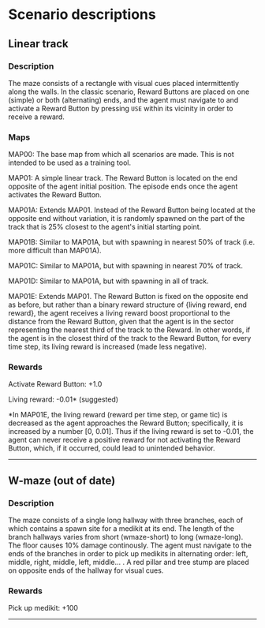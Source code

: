# Scenario descriptions
## Linear track
### Description
The maze consists of a rectangle with visual cues placed intermittently along the walls. In the classic scenario, Reward Buttons are placed on one (simple) or both (alternating) ends, and the agent must navigate to and activate a Reward Button by pressing `USE` within its vicinity in order to receive a reward.

### Maps
MAP00: The base map from which all scenarios are made. This is not intended to be used as a training tool.

MAP01: A simple linear track. The Reward Button is located on the end opposite of the agent initial position. The episode ends once the agent activates the Reward Button.

MAP01A: Extends MAP01. Instead of the Reward Button being located at the opposite end without variation, it is randomly spawned on the part of the track that is 25% closest to the agent's initial starting point.

MAP01B: Similar to MAP01A, but with spawning in nearest 50% of track (i.e. more difficult than MAP01A).

MAP01C: Similar to MAP01A, but with spawning in nearest 70% of track.

MAP01D: Similar to MAP01A, but with spawning in all of track.

MAP01E: Extends MAP01. The Reward Button is fixed on the opposite end as before, but rather than a binary reward structure of {living reward, end reward}, the agent receives a living reward boost proportional to the distance from the Reward Button, given that the agent is in the sector representing the nearest third of the track to the Reward. In other words, if the agent is in the closest third of the track to the Reward Button, for every time step, its living reward is increased (made less negative).

### Rewards
Activate Reward Button: +1.0

Living reward: -0.01* (suggested)

*In MAP01E, the living reward (reward per time step, or game tic) is decreased as the agent approaches the Reward Button; specifically, it is increased by a number [0, 0.01]. Thus if the living reward is set to -0.01, the agent can never receive a positive reward for not activating the Reward Button, which, if it occurred, could lead to unintended behavior.

---
## W-maze (out of date)
### Description
The maze consists of a single long hallway with three branches, each of which contains a spawn site for a medikit at its end. The length of the branch hallways varies from short (wmaze-short) to long (wmaze-long). The floor causes 10% damage continously. The agent must navigate to the ends of the branches in order to pick up medikits in alternating order: left, middle, right, middle, left, middle... . A red pillar and tree stump are placed on opposite ends of the hallway for visual cues.

### Rewards
Pick up medikit: +100

---
